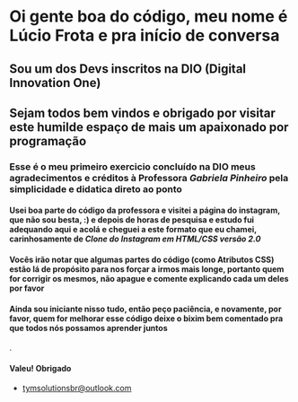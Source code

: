 # Oi gente boa do código, meu nome é Lúcio Frota e pra início de conversa

## Sou um dos Devs inscritos na DIO (Digital Innovation One)

## Sejam todos bem vindos e obrigado por visitar este humilde espaço de mais um apaixonado por programação

### Esse é o meu primeiro exercicio concluído na DIO meus agradecimentos e créditos à Professora *Gabriela Pinheiro* pela simplicidade e didatica direto ao ponto

#### Usei boa parte do código da professora e visitei a página do instagram, que não sou besta, :) e depois de horas de pesquisa e estudo fui adequando aqui e acolá e cheguei a este formato que eu chamei, carinhosamente de *Clone do Instagram em HTML/CSS versão 2.0*

#### Vocês irão notar que algumas partes do código (como Atributos CSS) estão lá de propósito para nos forçar a irmos mais longe, portanto quem for corrigir os mesmos, não apague e comente explicando cada um deles por favor

#### Ainda sou iniciante nisso tudo, então peço paciência, e novamente, por favor, quem for melhorar esse código deixe o bixim bem comentado pra que todos nós possamos aprender juntos

.

#### Valeu! Obrigado

- tymsolutionsbr@outlook.com

